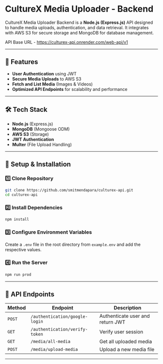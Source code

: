 # CultureX Media Uploader - Backend

CultureX Media Uploader Backend is a **Node.js (Express.js)** API designed to handle media uploads, authentication, and data retrieval. It integrates with AWS S3 for secure storage and MongoDB for database management.

API Base URL - https://culturex-api.onrender.com/web-api/v1

---

## 📌 Features
- **User Authentication** using JWT
- **Secure Media Uploads** to AWS S3
- **Fetch and List Media** (Images & Videos)
- **Optimized API Endpoints** for scalability and performance

---

## 🛠 Tech Stack
- **Node.js** (Express.js)
- **MongoDB** (Mongoose ODM)
- **AWS S3** (Storage)
- **JWT Authentication**
- **Multer** (File Upload Handling)

---

## 🚀 Setup & Installation

### 1️⃣ Clone Repository
```sh
git clone https://github.com/smitmendapara/culturex-api.git
cd culturex-api
```

### 2️⃣ Install Dependencies
```sh
npm install
```

### 3️⃣ Configure Environment Variables
Create a `.env` file in the root directory from `example.env` and add the respective values.

### 4️⃣ Run the Server
```sh
npm run prod
```

---

## 📡 API Endpoints
| Method | Endpoint | Description |
|--------|----------|-------------|
| `POST` | `/authentication/google-login` | Authenticate user and return JWT |
| `GET` | `/authentication/verify-token` | Verify user session |
| `GET` | `/media/all-media` | Get all uploaded media |
| `POST` | `/media/upload-media` | Upload a new media file |

---
